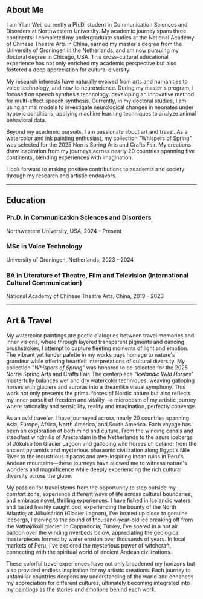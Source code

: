 

[](https://img.shields.io/badge/XX-github-blue?logo=github)

## About Me

I am Yilan Wei, currently a Ph.D. student in Communication Sciences and Disorders at Northwestern University. My academic journey spans three continents: I completed my undergraduate studies at the National Academy of Chinese Theatre Arts in China, earned my master's degree from the University of Groningen in the Netherlands, and am now pursuing my doctoral degree in Chicago, USA. This cross-cultural educational experience has not only enriched my academic perspective but also fostered a deep appreciation for cultural diversity.

My research interests have naturally evolved from arts and humanities to voice technology, and now to neuroscience. During my master's program, I focused on speech synthesis technology, developing an innovative method for multi-effect speech synthesis. Currently, in my doctoral studies, I am using animal models to investigate neurological changes in neonates under hypoxic conditions, applying machine learning techniques to analyze animal behavioral data.

Beyond my academic pursuits, I am passionate about art and travel. As a watercolor and ink painting enthusiast, my collection "Whispers of Spring" was selected for the 2025 Norris Spring Arts and Crafts Fair. My creations draw inspiration from my journeys across nearly 20 countries spanning five continents, blending experiences with imagination.

I look forward to making positive contributions to academia and society through my research and artistic endeavors.

---

## Education

### Ph.D. in Communication Sciences and Disorders

Northwestern University, USA, 2024 - Present

### MSc in Voice Technology

University of Groningen, Netherlands, 2023 - 2024

### BA in Literature of Theatre, Film and Television (International Cultural Communication)

National Academy of Chinese Theatre Arts, China, 2019 - 2023

---

## Art & Travel

My watercolor paintings are poetic dialogues between travel memories and inner visions, where through layered transparent pigments and dancing brushstrokes, I attempt to capture fleeting moments of light and emotion. The vibrant yet tender palette in my works pays homage to nature's grandeur while offering heartfelt interpretations of cultural diversity. My collection "*Whispers of Spring*" was honored to be selected for the 2025 Norris Spring Arts and Crafts Fair. The centerpiece "*Icelandic Wild Horses*" masterfully balances wet and dry watercolor techniques, weaving galloping horses with glaciers and auroras into a dreamlike visual symphony. This work not only presents the primal forces of Nordic nature but also reflects my inner pursuit of freedom and vitality—a microcosm of my artistic journey where rationality and sensibility, reality and imagination, perfectly converge.

As an avid traveler, I have journeyed across nearly 20 countries spanning Asia, Europe, Africa, North America, and South America. Each voyage has been an exploration of both mind and culture. From the winding canals and steadfast windmills of Amsterdam in the Netherlands to the azure icebergs of Jökulsárlón Glacier Lagoon and galloping wild horses of Iceland; from the ancient pyramids and mysterious pharaonic civilization along Egypt's Nile River to the industrious alpacas and awe-inspiring Incan ruins in Peru's Andean mountains—these journeys have allowed me to witness nature's wonders and magnificence while deeply experiencing the rich cultural diversity across the globe.

My passion for travel stems from the opportunity to step outside my comfort zone, experience different ways of life across cultural boundaries, and embrace novel, thrilling experiences. I have fished in Icelandic waters and tasted freshly caught cod, experiencing the bounty of the North Atlantic; at Jökulsárlón (Glacier Lagoon), I've boated up close to genuine icebergs, listening to the sound of thousand-year-old ice breaking off from the Vatnajökull glacier. In Cappadocia, Turkey, I've soared in a hot air balloon over the winding riverbeds below, appreciating the geological masterpieces formed by water erosion over thousands of years. In local markets of Peru, I've explored the mysterious power of witchcraft, connecting with the spiritual world of ancient Andean civilizations.

These colorful travel experiences have not only broadened my horizons but also provided endless inspiration for my artistic creations. Each journey to unfamiliar countries deepens my understanding of the world and enhances my appreciation for different cultures, ultimately becoming integrated into my paintings as the stories and emotions behind each work.
